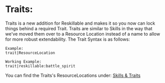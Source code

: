 # Traits:

Traits is a new addition for Reskillable and makes it so you now can lock things behind a required Trait. Traits are similar to Skills in the way that we've moved them over to a Resource Location instead of a name to allow for more robust extendability. The Trait Syntax is as follows:

    Example:
    trait|ResourceLocation
    
    Working Example:
    trait|reskillable:battle_spirit


You can find the Traits's ResourceLocations under: [Skills & Traits](/Mods/CompatSkills/Requirements/Skills_Traits/)